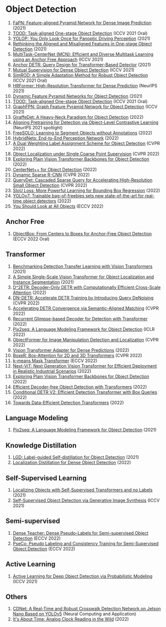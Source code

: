 # Object Detection
1. [FaPN: Feature-aligned Pyramid Network for Dense Image Prediction](https://arxiv.org/abs/2108.07058) (2021)
2. [TOOD: Task-aligned One-stage Object Detection](https://arxiv.org/abs/2108.07755) (ICCV 2021 Oral)
3. [YOLOP: You Only Look Once for Panoptic Driving Perception](https://arxiv.org/abs/2108.11250) (2021)
4. [Rethinking the Aligned and Misaligned Features in One-stage Object Detection](https://arxiv.org/abs/2108.12176) (2021)
5. [MultiTask-CenterNet (MCN): Efficient and Diverse Multitask Learning using an Anchor Free Approach](https://arxiv.org/abs/2108.05060) (ICCV 2021)
6. [Anchor DETR: Query Design for Transformer-Based Detector](https://arxiv.org/abs/2109.07107) (2021)
7. [Mutual Supervision for Dense Object Detection](https://arxiv.org/abs/2109.05986) (ICCV 2021)
8. [SimROD: A Simple Adaptation Method for Robust Object Detection](https://arxiv.org/abs/2107.13389) (ICCV 2021 Oral)
9. [HRFormer: High-Resolution Transformer for Dense Prediction](https://arxiv.org/abs/2110.09408) (NeurIPS 2021)
10. [Dynamic Feature Pyramid Networks for Object Detection](https://arxiv.org/abs/2012.00779) (2021)
11. [TOOD: Task-aligned One-stage Object Detection](https://arxiv.org/abs/2108.07755) (ICCV 2021 Oral)
12. [GraphFPN: Graph Feature Pyramid Network for Object Detection](https://arxiv.org/abs/2108.00580) (ICCV 2021)
13. [GiraffeDet: A Heavy-Neck Paradigm for Object Detection](https://arxiv.org/abs/2202.04256v1) (2022)
14. [Aligning Pretraining for Detection via Object-Level Contrastive Learning](https://arxiv.org/abs/2106.02637) (NeurIPS 2021 spotlight)
15. [FreeSOLO: Learning to Segment Objects without Annotations](https://arxiv.org/abs/2202.12181) (2022)
16. [HybridNets: End-to-End Perception Network](https://arxiv.org/abs/2203.09035) (2022)
17. [A Dual Weighting Label Assignment Scheme for Object Detection](https://arxiv.org/abs/2203.09730) (CVPR 2022)
18. [Object Localization under Single Coarse Point Supervision](https://arxiv.org/abs/2203.09338) (CVPR 2022)
19. [Exploring Plain Vision Transformer Backbones for Object Detection](https://arxiv.org/abs/2203.16527) (2022)
20. [CenterNet++ for Object Detection](https://arxiv.org/abs/2204.08394) (2022)
21. [Dynamic Sparse R-CNN](https://arxiv.org/abs/2205.02101) (CVPR 2022)
22. [QueryDet: Cascaded Sparse Query for Accelerating High-Resolution Small Object Detection](https://arxiv.org/abs/2103.09136) (CVPR 2022)
23. [SIoU Loss: More Powerful Learning for Bounding Box Regression](https://arxiv.org/abs/2205.12740) (2022)
24. [YOLOv7: Trainable bag-of-freebies sets new state-of-the-art for real-time object detectors](https://arxiv.org/abs/2207.02696) (2022)
25. [You Should Look at All Objects](https://arxiv.org/abs/2207.07889) (ECCV 2022)
 
 
 ## Anchor Free
 1. [ObjectBox: From Centers to Boxes for Anchor-Free Object Detection](https://arxiv.org/abs/2207.06985) (ECCV 2022 Oral)
 
 
 ## Transformer
 1. [Benchmarking Detection Transfer Learning with Vision Transformers](https://arxiv.org/abs/2111.11429) (2021)
 2. [A Simple Single-Scale Vision Transformer for Object Localization and Instance Segmentation](https://arxiv.org/abs/2112.09747) (2021)
 3. [D^2ETR: Decoder-Only DETR with Computationally Efficient Cross-Scale Attention](https://arxiv.org/abs/2203.00860) (2022)
 4. [DN-DETR: Accelerate DETR Training by Introducing Query DeNoising](https://arxiv.org/abs/2203.01305) (CVPR 2022)
 5. [Accelerating DETR Convergence via Semantic-Aligned Matching](https://arxiv.org/abs/2203.06883) (CVPR 2022)
 6. [Recurrent Glimpse-based Decoder for Detection with Transformer](https://arxiv.org/abs/2112.04632) (2022)
 7. [Pix2seq: A Language Modeling Framework for Object Detection](https://arxiv.org/abs/2109.10852) (ICLR 2022)
 8. [ObjectFormer for Image Manipulation Detection and Localization](https://arxiv.org/abs/2203.14681) (CVPR 2022)
 9. [Vision Transformer Adapter for Dense Predictions](https://arxiv.org/abs/2205.08534) (2022)
 10. [BoxeR: Box-Attention for 2D and 3D Transformers](https://arxiv.org/abs/2111.13087) (CVPR 2022)
 11. [k-means Mask Transformer](https://arxiv.org/abs/2207.04044) (ECCV 2022)
 12. [Next-ViT: Next Generation Vision Transformer for Efficient Deployment in Realistic Industrial Scenarios](https://arxiv.org/abs/2207.05501) (2022)
 13. [Exploring Plain Vision Transformer Backbones for Object Detection](https://arxiv.org/abs/2203.16527) (2022)
 14. [Efficient Decoder-free Object Detection with Transformers](https://arxiv.org/abs/2206.06829) (2022)
 15. [Conditional DETR V2: Efficient Detection Transformer with Box Queries](https://arxiv.org/abs/2207.08914) (2022)
 16. [Towards Data-Efficient Detection Transformers](https://arxiv.org/abs/2203.09507) (2022)
 
 
 ## Language Modeling
1. [Pix2seq: A Language Modeling Framework for Object Detection](https://arxiv.org/abs/2109.10852) (2021)


## Knowledge Distillation
1. [LGD: Label-guided Self-distillation for Object Detection](https://arxiv.org/abs/2109.11496) (2021)
2. [Localization Distillation for Dense Object Detection](https://arxiv.org/abs/2102.12252) (2022)


## Self-Supervised Learning
1. [Localizing Objects with Self-Supervised Transformers and no Labels](https://arxiv.org/abs/2109.14279) (2021)
2. [Self-Supervised Object Detection via Generative Image Synthesis](https://openaccess.thecvf.com/content/ICCV2021/papers/Mustikovela_Self-Supervised_Object_Detection_via_Generative_Image_Synthesis_ICCV_2021_paper.pdf) (ICCV 2021)


## Semi-supervised
1. [Dense Teacher: Dense Pseudo-Labels for Semi-supervised Object Detection](https://arxiv.org/abs/2207.02541) (ECCV 2022)
2. [PseCo: Pseudo Labeling and Consistency Training for Semi-Supervised Object Detection](https://arxiv.org/abs/2203.16317) (ECCV 2022)


## Active Learning
1. [Active Learning for Deep Object Detection via Probabilistic Modeling](https://arxiv.org/abs/2103.16130) (ICCV 2021)


## Others
1. [CDNet: A Real-Time and Robust Crosswalk Detection Network on Jetson Nano Based on YOLOv5](https://rdcu.be/cHuc8) (Neural Computing and Application)
2. [It's About Time: Analog Clock Reading in the Wild](https://arxiv.org/abs/2111.09162) (2022)

